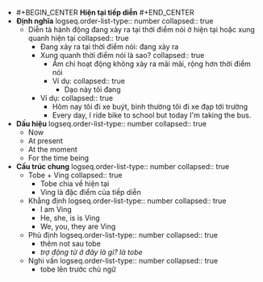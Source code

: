 - #+BEGIN_CENTER
  **Hiện tại tiếp diễn**
  #+END_CENTER
- **Định nghĩa**
  logseq.order-list-type:: number
  collapsed:: true
	- Diễn tả hành động đang xảy ra tại thời điểm nói ở hiện tại hoặc xung quanh hiện tại
	  collapsed:: true
		- Đang xảy ra tại thời điểm nói: đang xảy ra
		- Xung quanh thời điểm nói là sao?
		  collapsed:: true
			- Ám chỉ hoạt động không xảy ra mãi mãi, rộng hơn thời điểm nói
			- Ví dụ:
			  collapsed:: true
				- Dạo này tôi đang
		- Ví dụ:
		  collapsed:: true
			- Hôm nay tôi đi xe buýt, bình thường tôi đi xe đạp tới trường
			- Every day, I ride bike to school but today I'm taking the bus.
- **Dấu hiệu**
  logseq.order-list-type:: number
  collapsed:: true
	- Now
	- At present
	- At the moment
	- For the time being
- **Cấu trúc chung**
  logseq.order-list-type:: number
  collapsed:: true
	- Tobe + Ving
	  collapsed:: true
		- Tobe chia về hiện tại
		- Ving là đặc điểm của tiếp diễn
	- Khẳng định 
	  logseq.order-list-type:: number
	  collapsed:: true
		- I am Ving
		- He, she, is is Ving
		- We, you, they are Ving
	- Phủ định 
	  logseq.order-list-type:: number
	  collapsed:: true
		- thêm not sau tobe
		- *trợ động từ ở đây là gì? là tobe*
	- Nghi vấn
	  logseq.order-list-type:: number
	  collapsed:: true
		- tobe lên trước chủ ngữ